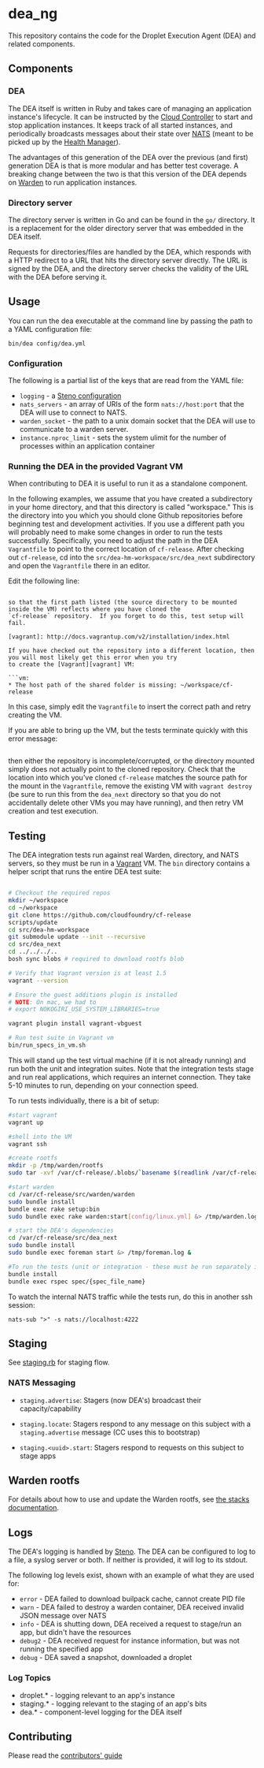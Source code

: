 # dea_ng

This repository contains the code for the Droplet Execution Agent (DEA)
and related components.

## Components

### DEA

The DEA itself is written in Ruby and takes care of managing an
application instance's lifecycle. It can be instructed by the [Cloud
Controller][cc] to start and stop application instances. It keeps track
of all started instances, and periodically broadcasts messages about
their state over [NATS][nats] (meant to be picked up by the [Health
Manager][hm]).

The advantages of this generation of the DEA over the previous (and
first) generation DEA is that is more modular and has better test
coverage. A breaking change between the two is that this version of the
DEA depends on [Warden][warden] to run application instances.

[cc]: https://github.com/cloudfoundry/cloud_controller_ng
[nats]: https://github.com/derekcollison/nats
[hm]: https://github.com/cloudfoundry/health_manager
[warden]: https://github.com/cloudfoundry/warden

### Directory server

The directory server is written in Go and can be found in the `go/`
directory. It is a replacement for the older directory server that was
embedded in the DEA itself.

Requests for directories/files are handled by the DEA, which responds
with a HTTP redirect to a URL that hits the directory server directly.
The URL is signed by the DEA, and the directory server checks the
validity of the URL with the DEA before serving it.


## Usage

You can run the dea executable at the command line by passing the path
to a YAML configuration file:

```shell
bin/dea config/dea.yml
```

### Configuration

The following is a partial list of the keys that are read from the YAML file:

* `logging` - a [Steno configuration](http://github.com/cloudfoundry/steno#from-yaml-file)
* `nats_servers` - an array of URIs of the form `nats://host:port` that the DEA will use to connect to NATS.
* `warden_socket` - the path to a unix domain socket that the DEA will use to communicate to a warden server.
* `instance.nproc_limit` - sets the system ulimit for the number of processes within an application container

### Running the DEA in the provided Vagrant VM

When contributing to DEA it is useful to run it as a standalone
component.

In the following examples, we assume that you have created a subdirectory in your home directory, and that this
directory is called "workspace."  This is the directory into you which you should clone Github repositories
before beginning test and development activities.  If you use a different path you will probably need to make some
changes in order to run the tests successfully.  Specifically, you need to adjust the path in the DEA `Vagrantfile`
to point to the correct location of `cf-release`.  After checking out `cf-release`, cd into the
`src/dea-hm-workspace/src/dea_next` subdirectory and open the `Vagrantfile` there in an editor.

Edit the following line:

```config.vm.synced_folder '~/workspace/cf-release', '/var/cf-release'

so that the first path listed (the source directory to be mounted inside the VM) reflects where you have cloned the
`cf-release` repository.  If you forget to do this, test setup will fail.

[vagrant]: http://docs.vagrantup.com/v2/installation/index.html

If you have checked out the repository into a different location, then you will most likely get this error when you try
to create the [Vagrant][vagrant] VM:

```vm:
* The host path of the shared folder is missing: ~/workspace/cf-release

```

In this case, simply edit the `Vagrantfile` to insert the correct path and retry creating the VM.

If you are able to bring up the VM, but the tests terminate quickly with this error message:

```bash: /var/cf-release/src/dea-hm-workspace/src/dea_next/bin/start_warden_and_run_specs.sh: No such file or directory

```
then either the repository is incomplete/corrupted, or the directory mounted simply does not actually point to
the cloned repository.  Check that the location into which you've cloned `cf-release` matches the source path
for the mount in the `Vagrantfile`, remove the existing VM with `vagrant destroy` (be sure to run this from the
`dea_next` directory so that you do not accidentally delete other VMs you may have running), and then retry
VM creation and test execution.


## Testing

The DEA integration tests run against real Warden, directory, and NATS servers, so they must be run
in a [Vagrant][vagrant] VM. The `bin` directory contains a helper script that runs the entire DEA test suite:

[vagrant]: http://docs.vagrantup.com/v2/installation/index.html

```bash

# Checkout the required repos
mkdir ~/workspace
cd ~/workspace
git clone https://github.com/cloudfoundry/cf-release
scripts/update
cd src/dea-hm-workspace
git submodule update --init --recursive
cd src/dea_next
cd ../../../..
bosh sync blobs # required to download rootfs blob

# Verify that Vagrant version is at least 1.5
vagrant --version

# Ensure the guest additions plugin is installed
# NOTE: On mac, we had to
# export NOKOGIRI_USE_SYSTEM_LIBRARIES=true

vagrant plugin install vagrant-vbguest

# Run test suite in Vagrant vm
bin/run_specs_in_vm.sh
```
This will stand up the test virtual machine (if it is not already running) and run both the unit and integration
suites.  Note that the integration tests stage and run real applications, which requires an internet connection.
They take 5-10 minutes to run, depending on your connection speed.

To run tests individually, there is a bit of setup:

```bash
#start vagrant
vagrant up

#shell into the VM
vagrant ssh

#create rootfs
mkdir -p /tmp/warden/rootfs
sudo tar -xvf /var/cf-release/.blobs/`basename $(readlink /var/cf-release/blobs/rootfs/*)` -C /tmp/warden/rootfs

#start warden
cd /var/cf-release/src/warden/warden
sudo bundle install
bundle exec rake setup:bin
sudo bundle exec rake warden:start[config/linux.yml] &> /tmp/warden.log &

# start the DEA's dependencies
cd /var/cf-release/src/dea_next
sudo bundle install
sudo bundle exec foreman start &> /tmp/foreman.log &

#To run the tests (unit or integration - these must be run separately if run as suites):
bundle install
bundle exec rspec spec/{spec_file_name}
```

To watch the internal NATS traffic while the tests run, do this
in another ssh session:

```
nats-sub ">" -s nats://localhost:4222
```

## Staging

See [staging.rb](lib/dea/responders/staging.rb) for staging flow.

### NATS Messaging

- `staging.advertise`: Stagers (now DEA's) broadcast their capacity/capability

- `staging.locate`: Stagers respond to any message on this subject with a
  `staging.advertise` message (CC uses this to bootstrap)

- `staging.<uuid>.start`: Stagers respond to requests on this subject to stage apps

## Warden rootfs

For details about how to use and update the Warden rootfs, see [the stacks documentation](https://github.com/cloudfoundry/stacks).

## Logs

The DEA's logging is handled by [Steno](https://github.com/cloudfoundry/steno).
The DEA can be configured to log to a file, a syslog server or both. If neither is provided,
it will log to its stdout.

The following log levels exist, shown with an example of what they are used for:
* `error` - DEA failed to download builpack cache, cannot create PID file
* `warn` - DEA failed to destroy a warden container, DEA received invalid JSON message over NATS
* `info` - DEA is shutting down, DEA received a request to stage/run an app, but didn't have the resources
* `debug2` - DEA received request for instance information, but was not running the specified app
* `debug` - DEA saved a snapshot, downloaded a droplet

### Log Topics

* droplet.* - logging relevant to an app's instance
* staging.* - logging relevant to the staging of an app's bits
* dea.* - component-level logging for the DEA itself

## Contributing

Please read the [contributors' guide](https://github.com/cloudfoundry/dea_ng/blob/master/CONTRIBUTING.md)
